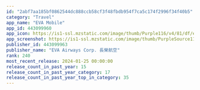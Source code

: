 ```yaml
---
id: "2abf7aa185bf0862544dc888ccb58cf3f48fbdb954f7ca5c174f2996f34f40b5"
category: "Travel"
app_name: "EVA Mobile"
app_id: 443099960
app_icon: https://is1-ssl.mzstatic.com/image/thumb/Purple116/v4/81/df/e1/81dfe1d6-8634-1cae-ff4d-4b07c343a2ad/AppIcon-1x_U007emarketing-0-2-0-85-220-0.png/1024x1024bb.png
app_screenshot: https://is1-ssl.mzstatic.com/image/thumb/PurpleSource112/v4/ca/d7/36/cad73696-b8bf-e162-23ac-5b8ba43516c9/b2c9a150-026d-43ba-a0cf-f03924f155e2_iOS_1242x2688_en__U00281_U0029.jpg/1242x2688bb.png
publisher_id: 443099963
publisher_name: "EVA Airways Corp. 長榮航空"
rank: 240
most_recent_release: 2024-01-25 00:00:00
release_count_in_past_year: 15
release_count_in_past_year_category: 17
release_count_in_past_year_top_in_category: 35
---
```

